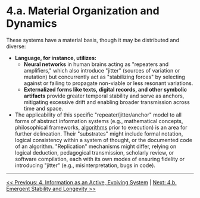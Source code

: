 # **4.a. Material Organization and Dynamics**

These systems have a material basis, though it may be distributed and diverse:

-   **Language, for instance, utilizes:**
    -   **Neural networks** in human brains acting as "repeaters and amplifiers," which also introduce "jitter" (sources of variation or mutation) but concurrently act as "stabilizing forces" by selecting against or failing to propagate non-viable or less resonant variations.
    -   **Externalized forms like texts, digital records, and other symbolic artifacts** provide greater temporal stability and serve as anchors, mitigating excessive drift and enabling broader transmission across time and space.
-   The applicability of this specific "repeater/jitter/anchor" model to all forms of abstract information systems (e.g., mathematical concepts, philosophical frameworks, [algorithms](glossary.md#algorithms) prior to execution) is an area for further delineation. Their "substrates" might include formal notation, logical consistency within a system of thought, or the documented code of an algorithm. "Replication" mechanisms might differ, relying on logical deduction, pedagogical transmission, scholarly review, or software compilation, each with its own modes of ensuring fidelity or introducing "jitter" (e.g., misinterpretation, bugs in code).

---

[<< Previous: 4. Information as an Active, Evolving System](4-information-systems.md) | [Next: 4.b. Emergent Stability and Longevity >>](4b-emergent-stability-longevity.md)
